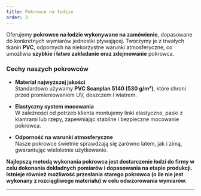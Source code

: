 ```yaml
---
title: Pokrowce na łodzie
order: 3
---
```



Oferujemy **pokrowce na łodzie wykonywane na zamówienie**, dopasowane do konkretnych wymiarów jednostki pływającej. Tworzymy je z trwałych tkanin **PVC**, odpornych na niekorzystne warunki atmosferyczne, co umożliwia **szybkie i łatwe zakładanie oraz zdejmowanie** pokrowca.

### Cechy naszych pokrowców

- **Materiał najwyższej jakości**  
  Standardowo używamy **PVC Scanplan 5140 (530 g/m²)**, które chroni przed promieniowaniem UV, deszczem i wiatrem.

- **Elastyczny system mocowania**  
  W zależności od potrzeb klienta montujemy linki elastyczne, paski z klamrami lub rzepy, zapewniając stabilne i bezpieczne mocowanie pokrowca.

- **Odporność na warunki atmosferyczne**  
  Nasze pokrowce świetnie sprawdzają się zarówno latem, jak i zimą, gwarantując wieloletnie użytkowanie.

**Najlepszą metodą wykonania pokrowca jest dostarczenie łodzi do firmy w celu dokonania dokładnych pomiarów i dopasowania na etapie produkcji. Istnieje również możliwość przesłania starego pokrowca (o ile nie jest wykonany z rozciągliwego materiału) w celu odwzorowania wymiarów.**

---